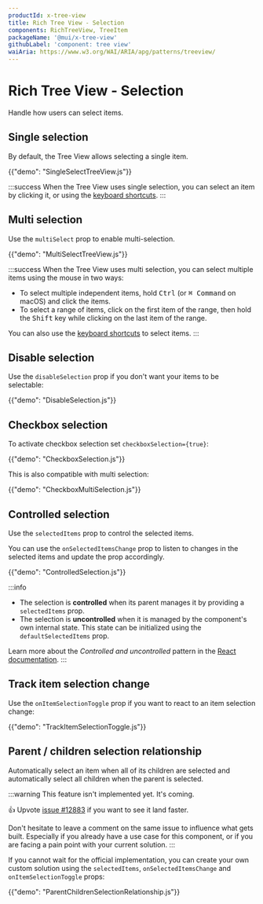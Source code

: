 ```yaml
---
productId: x-tree-view
title: Rich Tree View - Selection
components: RichTreeView, TreeItem
packageName: '@mui/x-tree-view'
githubLabel: 'component: tree view'
waiAria: https://www.w3.org/WAI/ARIA/apg/patterns/treeview/
---
```


# Rich Tree View - Selection

<p class="description">Handle how users can select items.</p>

## Single selection

By default, the Tree View allows selecting a single item.

{{"demo": "SingleSelectTreeView.js"}}

:::success
When the Tree View uses single selection, you can select an item by clicking it,
or using the [keyboard shortcuts](/x/react-tree-view/accessibility/#on-single-select-trees).
:::

## Multi selection

Use the `multiSelect` prop to enable multi-selection.

{{"demo": "MultiSelectTreeView.js"}}

:::success
When the Tree View uses multi selection, you can select multiple items using the mouse in two ways:

- To select multiple independent items, hold <kbd class="key">Ctrl</kbd> (or <kbd class="key">⌘ Command</kbd> on macOS) and click the items.
- To select a range of items, click on the first item of the range, then hold the <kbd class="key">Shift</kbd> key while clicking on the last item of the range.

You can also use the [keyboard shortcuts](/x/react-tree-view/accessibility/#on-multi-select-trees) to select items.
:::

## Disable selection

Use the `disableSelection` prop if you don't want your items to be selectable:

{{"demo": "DisableSelection.js"}}

## Checkbox selection

To activate checkbox selection set `checkboxSelection={true}`:

{{"demo": "CheckboxSelection.js"}}

This is also compatible with multi selection:

{{"demo": "CheckboxMultiSelection.js"}}

## Controlled selection

Use the `selectedItems` prop to control the selected items.

You can use the `onSelectedItemsChange` prop to listen to changes in the selected items and update the prop accordingly.

{{"demo": "ControlledSelection.js"}}

:::info

- The selection is **controlled** when its parent manages it by providing a `selectedItems` prop.
- The selection is **uncontrolled** when it is managed by the component's own internal state. This state can be initialized using the `defaultSelectedItems` prop.

Learn more about the _Controlled and uncontrolled_ pattern in the [React documentation](https://react.dev/learn/sharing-state-between-components#controlled-and-uncontrolled-components).
:::

## Track item selection change

Use the `onItemSelectionToggle` prop if you want to react to an item selection change:

{{"demo": "TrackItemSelectionToggle.js"}}

## Parent / children selection relationship

Automatically select an item when all of its children are selected and automatically select all children when the parent is selected.

:::warning
This feature isn't implemented yet. It's coming.

👍 Upvote [issue #12883](https://github.com/mui/mui-x/issues/4821) if you want to see it land faster.

Don't hesitate to leave a comment on the same issue to influence what gets built.
Especially if you already have a use case for this component,
or if you are facing a pain point with your current solution.
:::

If you cannot wait for the official implementation, 
you can create your own custom solution using the `selectedItems`,
`onSelectedItemsChange` and `onItemSelectionToggle` props:

{{"demo": "ParentChildrenSelectionRelationship.js"}}
